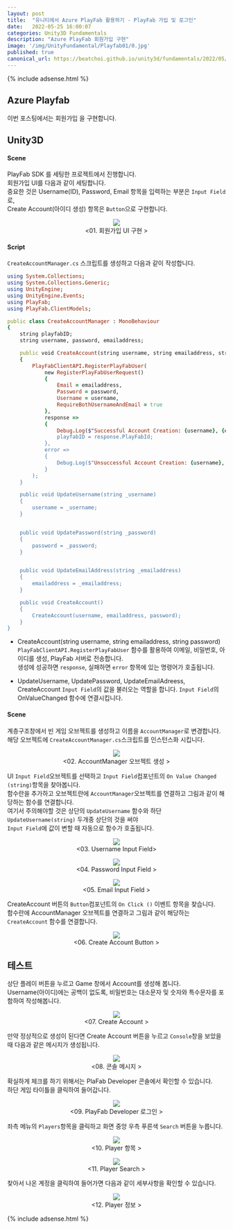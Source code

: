 ```yaml
---
layout: post
title:  "유니티에서 Azure PlayFab 활용하기 - PlayFab 가입 및 로그인"
date:   2022-05-25 16:00:07
categories: Unity3D Fundamentals
description: "Azure PlayFab 회원가입 구현"
image: '/img/UnityFundamental/Playfab01/0.jpg'
published: true
canonical_url: https://beatchoi.github.io/unity3d/fundamentals/2022/05/25/Playfab02/
---
```

  
  
  {% include adsense.html %}
  
  
## Azure Playfab  
이번 포스팅에서는 회원가입 을 구현합니다.  
    
## Unity3D   
#### Scene
PlayFab SDK 를 세팅한 프로젝트에서 진행합니다.  
회원가입 UI를 다음과 같이 세팅합니다.  
중요한 것은 Username(ID), Password, Email 항목을 입력하는 부분은 `Input Field`로,  
Create Account(아이디 생성) 항목은 `Button`으로 구현합니다.  
  
<p align="center"><img src="/img/UnityFundamental/Playfab02/1.png"><br/>
<01. 회원가입 UI 구현 ></p>  
  
#### Script
  
`CreateAccountManager.cs` 스크립트를 생성하고 다음과 같이 작성합니다.  
  
```ruby
using System.Collections;
using System.Collections.Generic;
using UnityEngine;
using UnityEngine.Events;
using PlayFab;
using PlayFab.ClientModels;

public class CreateAccountManager : MonoBehaviour
{
    string playfabID;
    string username, password, emailaddress;

    public void CreateAccount(string username, string emailaddress, string password)
    {
        PlayFabClientAPI.RegisterPlayFabUser(
            new RegisterPlayFabUserRequest()
            {
                Email = emailaddress,
                Password = password,
                Username = username,
                RequireBothUsernameAndEmail = true
            },
            response =>
            {
                Debug.Log($"Successful Account Creation: {username}, {emailaddress}");
                playfabID = response.PlayFabId;
            },
            error =>
            {
                Debug.Log($"Unsuccessful Account Creation: {username}, {emailaddress} \n {error.ErrorMessage}");
            }
        );
    }

    public void UpdateUsername(string _username)
    {
        username = _username;
    }


    public void UpdatePassword(string _password)
    {
        password = _password;
    }


    public void UpdateEmailAddress(string _emailaddress)
    {
        emailaddress = _emailaddress;
    }

    public void CreateAccount()
    {
        CreateAccount(username, emailaddress, password);
    }
}
```  
* CreateAccount(string username, string emailaddress, string password)
  `PlayFabClientAPI.RegisterPlayFabUser` 함수를 활용하여 이메일, 비밀번호, 아이디를 생성, PlayFab 서버로 전송합니다.  
  생성에 성공하면 `response`, 실패하면 `error` 항목에 있는 명령어가 호출됩니다.  
  
* UpdateUsername, UpdatePassword, UpdateEmailAdreess, CreateAccount
  `Input Field`의 값을 불러오는 역할을 합니다. 
  `Input Field`의 OnValueChanged 함수에 연결시킵니다.  
  
#### Scene
계층구조창에서 빈 게임 오브젝트를 생성하고 이름을 `AccountManager`로 변경합니다.  
해당 오브젝트에 `CreateAccountManager.cs`스크립트를 인스턴스화 시킵니다.  
  
<p align="center"><img src="/img/UnityFundamental/Playfab02/2.png"><br/>
<02. AccountManager 오브젝트 생성 ></p>  
  
UI `Input Field`오브젝트를 선택하고 `Input Field`컴포넌트의 `On Value Changed (string)`항목을 찾아봅니다.  
함수란을 추가하고 오브젝트란에 `AccountManager`오브젝트를 연결하고 그림과 같이 해당하는 함수를 연결합니다.  
여기서 주의해야할 것은 상단의 `UpdateUsername` 함수와 하단 `UpdateUsername(string)` 두개중 상단의 것을 써야  
`Input Field`에 값이 변할 때 자동으로 함수가 호출됩니다.  
  
<p align="center"><img src="/img/UnityFundamental/Playfab02/3.png"><br/>
<03. Username Input Field></p>  
  
<p align="center"><img src="/img/UnityFundamental/Playfab02/4.png"><br/>
<04. Password Input Field ></p>  
  
<p align="center"><img src="/img/UnityFundamental/Playfab02/5.png"><br/>
<05. Email Input Field ></p>  
  
CreateAccount 버튼의 `Button`컴포넌트의 `On Click ()` 이벤트 항목을 찾습니다.  
함수란에 AccountManager 오브젝트를 연결하고 그림과 같이 해당하는 `CreateAccount` 함수를 연결합니다.  
  
<p align="center"><img src="/img/UnityFundamental/Playfab02/6.png"><br/>
<06. Create Account Button ></p>    
    
## 테스트
  
상단 플레이 버튼을 누르고 Game 창에서 Account를 생성해 봅니다.  
Username(아이디)에는 공백이 없도록, 비밀번호는 대소문자 및 숫자와 특수문자를 포함하여 작성해봅니다.  
  
<p align="center"><img src="/img/UnityFundamental/Playfab02/7.png"><br/>
<07. Create Account  ></p>    
  
만약 정상적으로 생성이 된다면 Create Account 버튼을 누르고 `Console`창을 보았을 때 다음과 같은 메시지가 생성됩니다.  
  
<p align="center"><img src="/img/UnityFundamental/Playfab02/8.png"><br/>
<08. 콘솔 메시지 ></p>    
  
확실하게 체크를 하기 위해서는 PlaFab Developer 콘솔에서 확인할 수 있습니다.  
하단 게임 타이틀을 클릭하여 들어갑니다. 
  
<p align="center"><img src="/img/UnityFundamental/Playfab01/11.png"><br/>
<09. PlayFab Developer 로그인 ></p>  
  
좌측 메뉴의 `Players`항목을 클릭하고 화면 중앙 우측 푸른색 `Search` 버튼을 누릅니다.   
  
<p align="center"><img src="/img/UnityFundamental/Playfab02/9.png"><br/>
<10. Player 항목 ></p>    
  
<p align="center"><img src="/img/UnityFundamental/Playfab02/10.png"><br/>
<11. Player Search ></p>    
  
찾아서 나온 계정을 클릭하여 들어가면 다음과 같이 세부사항을 확인할 수 있습니다.  
  
<p align="center"><img src="/img/UnityFundamental/Playfab02/11.png"><br/>
<12. Player 정보 ></p>    

  
  
  {% include adsense.html %}
  
  
  
